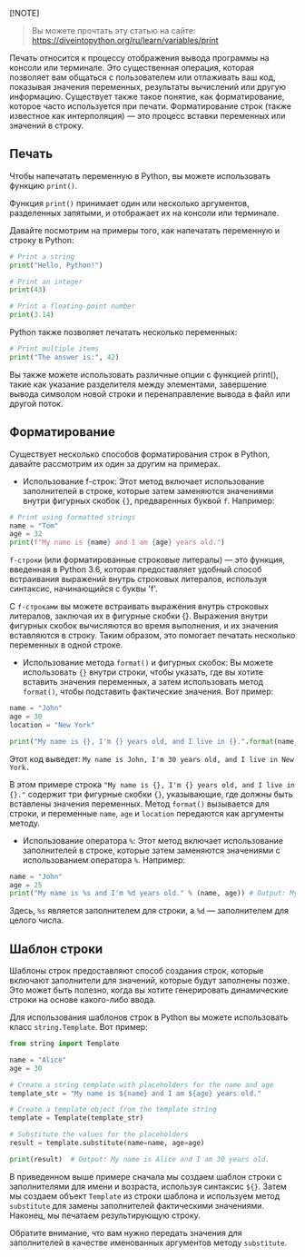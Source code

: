 [!NOTE]
> Вы можете прочтать эту статью на сайте: https://diveintopython.org/ru/learn/variables/print

Печать относится к процессу отображения вывода программы на консоли или терминале. Это существенная операция, которая позволяет вам общаться с пользователем или отлаживать ваш код, показывая значения переменных, результаты вычислений или другую информацию.
Существует также такое понятие, как форматирование, которое часто используется при печати. Форматирование строк (также известное как интерполяция) — это процесс вставки переменных или значений в строку.

## Печать

Чтобы напечатать переменную в Python, вы можете использовать функцию `print()`.

Функция `print()` принимает один или несколько аргументов, разделенных запятыми, и отображает их на консоли или терминале.

Давайте посмотрим на примеры того, как напечатать переменную и строку в Python:

```python
# Print a string
print("Hello, Python!")

# Print an integer
print(43)

# Print a floating-point number
print(3.14)
```

Python также позволяет печатать несколько переменных:

```python
# Print multiple items
print("The answer is:", 42)
```

Вы также можете использовать различные опции с функцией print(), такие как указание разделителя между элементами, завершение вывода символом новой строки и перенаправление вывода в файл или другой поток.

## Форматирование

Существует несколько способов форматирования строк в Python, давайте рассмотрим их один за другим на примерах.

- Использование f-строк: Этот метод включает использование заполнителей в строке, которые затем заменяются значениями внутри фигурных скобок `{}`, предваренных буквой `f`. Например:

```python
# Print using formatted strings
name = "Tom"
age = 32
print(f"My name is {name} and I am {age} years old.")
```

`f-строки` (или форматированные строковые литералы) — это функция, введенная в Python 3.6, которая предоставляет удобный способ встраивания выражений внутрь строковых литералов, используя синтаксис, начинающийся с буквы 'f'.

С `f-строками` вы можете встраивать выражения внутрь строковых литералов, заключая их в фигурные скобки {}. Выражения внутри фигурных скобок вычисляются во время выполнения, и их значения вставляются в строку. Таким образом, это помогает печатать несколько переменных в одной строке.

- Использование метода `format()` и фигурных скобок: Вы можете использовать `{}` внутри строки, чтобы указать, где вы хотите вставить значения переменных, а затем использовать метод `format()`, чтобы подставить фактические значения. Вот пример:

```python
name = "John"
age = 30
location = "New York"

print("My name is {}, I'm {} years old, and I live in {}.".format(name, age, location))
```

Этот код выведет: `My name is John, I'm 30 years old, and I live in New York.`

В этом примере строка `"My name is {}, I'm {} years old, and I live in {}."` содержит три фигурные скобки `{}`, указывающие, где должны быть вставлены значения переменных. Метод `format()` вызывается для строки, и переменные `name`, `age` и `location` передаются как аргументы методу.

- Использование оператора `%`: Этот метод включает использование заполнителей в строке, которые затем заменяются значениями с использованием оператора `%`. Например:

```python
name = "John"
age = 25
print("My name is %s and I'm %d years old." % (name, age)) # Output: My name is John and I'm 25 years old.
```

Здесь, `%s` является заполнителем для строки, а `%d` — заполнителем для целого числа.

## Шаблон строки

Шаблоны строк предоставляют способ создания строк, которые включают заполнители для значений, которые будут заполнены позже. Это может быть полезно, когда вы хотите генерировать динамические строки на основе какого-либо ввода.

Для использования шаблонов строк в Python вы можете использовать класс `string.Template`. Вот пример:

```python
from string import Template

name = "Alice"
age = 30

# Create a string template with placeholders for the name and age
template_str = "My name is ${name} and I am ${age} years old."

# Create a template object from the template string
template = Template(template_str)

# Substitute the values for the placeholders
result = template.substitute(name=name, age=age)

print(result)  # Output: My name is Alice and I am 30 years old.
```

В приведенном выше примере сначала мы создаем шаблон строки с заполнителями для имени и возраста, используя синтаксис `${}`. Затем мы создаем объект `Template` из строки шаблона и используем метод `substitute` для замены заполнителей фактическими значениями. Наконец, мы печатаем результирующую строку.

Обратите внимание, что вам нужно передать значения для заполнителей в качестве именованных аргументов методу `substitute`.


